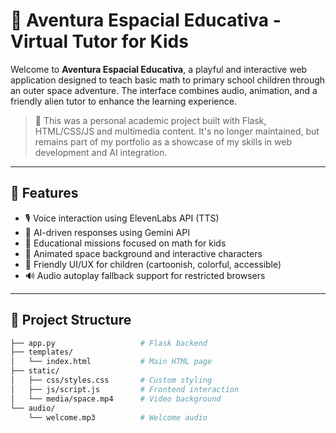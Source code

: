 # 🚀 Aventura Espacial Educativa - Virtual Tutor for Kids

Welcome to **Aventura Espacial Educativa**, a playful and interactive web application designed to teach basic math to primary school children through an outer space adventure. The interface combines audio, animation, and a friendly alien tutor to enhance the learning experience.

> 🌟 This was a personal academic project built with Flask, HTML/CSS/JS and multimedia content. It's no longer maintained, but remains part of my portfolio as a showcase of my skills in web development and AI integration.

---

## 🧠 Features

- 🎙️ Voice interaction using ElevenLabs API (TTS)
- 🤖 AI-driven responses using Gemini API
- 🧮 Educational missions focused on math for kids
- 🎥 Animated space background and interactive characters
- 🎨 Friendly UI/UX for children (cartoonish, colorful, accessible)
- 🔊 Audio autoplay fallback support for restricted browsers

---

## 📂 Project Structure

```bash
├── app.py                   # Flask backend
├── templates/
│   └── index.html           # Main HTML page
├── static/
│   ├── css/styles.css       # Custom styling
│   ├── js/script.js         # Frontend interaction
│   └── media/space.mp4      # Video background
└── audio/
    └── welcome.mp3          # Welcome audio
